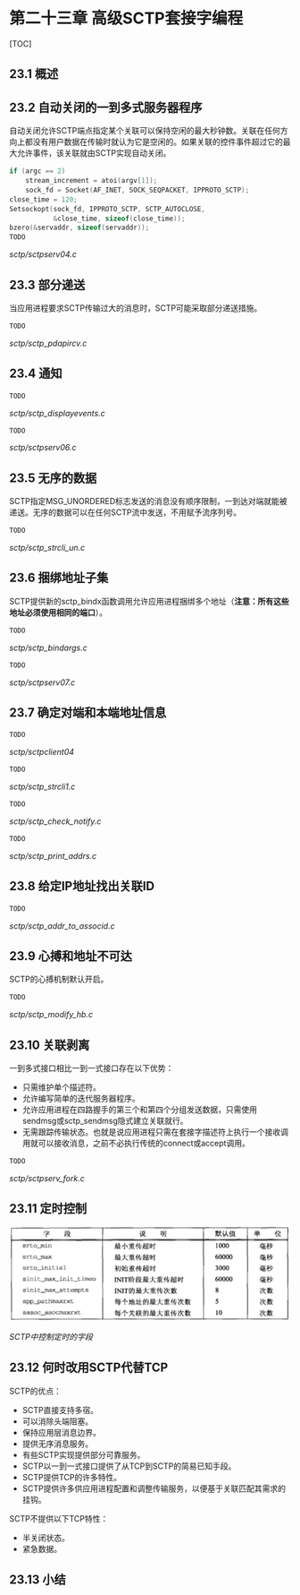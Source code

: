 # 第二十三章 高级SCTP套接字编程

[TOC]



## 23.1 概述



## 23.2 自动关闭的一到多式服务器程序

自动关闭允许SCTP端点指定某个关联可以保持空闲的最大秒钟数。关联在任何方向上都没有用户数据在传输时就认为它是空闲的。如果关联的控件事件超过它的最大允许事件，该关联就由SCTP实现自动关闭。

```c++
if (argc == 2)
    stream_increment = atoi(argv[1]);
	sock_fd = Socket(AF_INET, SOCK_SEQPACKET, IPPROTO_SCTP);
close_time = 120;
Setsockopt(sock_fd, IPPROTO_SCTP, SCTP_AUTOCLOSE,
           &close_time, sizeof(close_time));
bzero(&servaddr, sizeof(servaddr));
TODO
```

*sctp/sctpserv04.c*



## 23.3 部分递送

当应用进程要求SCTP传输过大的消息时，SCTP可能采取部分递送措施。

```c++
TODO
```

*sctp/sctp_pdapircv.c*



## 23.4 通知

```c++
TODO
```

*sctp/sctp_displayevents.c*

```c++
TODO
```

*sctp/sctpserv06.c*



## 23.5 无序的数据

SCTP指定MSG_UNORDERED标志发送的消息没有顺序限制，一到达对端就能被递送。无序的数据可以在任何SCTP流中发送，不用赋予流序列号。

```c++
TODO
```

*sctp/sctp_strcli_un.c*



## 23.6 捆绑地址子集

SCTP提供新的sctp_bindx函数调用允许应用进程捆绑多个地址（**注意：所有这些地址必须使用相同的端口**）。

```c++
TODO
```

*sctp/sctp_bindargs.c*

```c++
TODO
```

*sctp/sctpserv07.c*



## 23.7 确定对端和本端地址信息

```c++
TODO
```

*sctp/sctpclient04*

```c++
TODO
```

*sctp/sctp_strcli1.c*

```c++
TODO
```

*sctp/sctp_check_notify.c*

```c++
TODO
```

*sctp/sctp_print_addrs.c*



## 23.8 给定IP地址找出关联ID

```c++
TODO
```

*sctp/sctp_addr_to_associd.c*



## 23.9 心搏和地址不可达

SCTP的心搏机制默认开启。

```c++
TODO
```

*sctp/sctp_modify_hb.c*



## 23.10 关联剥离

一到多式接口相比一到一式接口存在以下优势：

- 只需维护单个描述符。
- 允许编写简单的迭代服务器程序。
- 允许应用进程在四路握手的第三个和第四个分组发送数据，只需使用sendmsg或sctp_sendmsg隐式建立关联就行。
- 无需跟踪传输状态。也就是说应用进程只需在套接字描述符上执行一个接收调用就可以接收消息，之前不必执行传统的connect或accept调用。

```c++
TODO
```

*sctp/sctpserv_fork.c*



## 23.11 定时控制

![23_16](res/23_16.png)

*SCTP中控制定时的字段*



## 23.12 何时改用SCTP代替TCP

SCTP的优点：

- SCTP直接支持多宿。
- 可以消除头端阻塞。
- 保持应用层消息边界。
- 提供无序消息服务。
- 有些SCTP实现提供部分可靠服务。
- SCTP以一到一式接口提供了从TCP到SCTP的简易已知手段。
- SCTP提供TCP的许多特性。
- SCTP提供许多供应用进程配置和调整传输服务，以便基于关联匹配其需求的挂钩。

SCTP不提供以下TCP特性：

- 半关闭状态。
- 紧急数据。



## 23.13 小结

